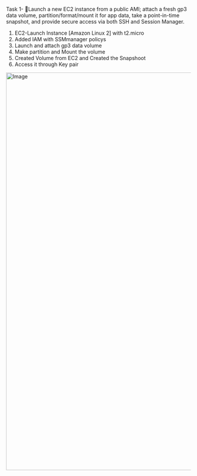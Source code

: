 Task 1-
📝Launch a new EC2 instance from a public AMI; attach a fresh gp3 data volume, 
partition/format/mount it for app data, take a point-in-time snapshot, and provide secure 
access via both SSH and Session Manager. 

1. EC2-Launch Instance [Amazon Linux 2] with t2.micro
2. Added IAM with SSMmanager policys
3. Launch and attach gp3 data volume
4. Make partition and Mount the volume
5. Created Volume from EC2 and Created the Snapshoot
6. Access it through Key pair
   
<img width="1920" height="1080" alt="Image" src="https://github.com/user-attachments/assets/33f84aab-9dfd-4f43-a2bf-cae4bb625e87" />
